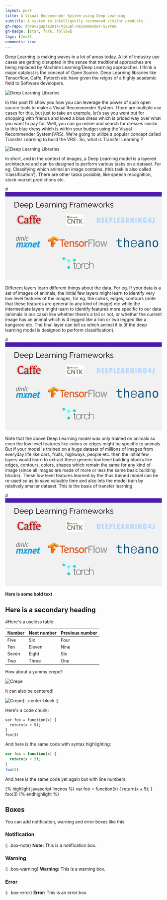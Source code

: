 ```yaml
---
layout: post
title: A Visual Recommender System using Deep Learning
subtitle: A system to intelligently recommend similar products. 
gh-repo: dhruvagupta2014/Visual-Recommender-System
gh-badge: [star, fork, follow]
tags: [test]
comments: true
---
```


Deep Learning is making waves in a lot of areas today. A lot of industry use cases are getting disrupted in the sense that traditional approaches are being replaced by Machine Learning/Deep Learning approaches. I think a major catalyst is the concept of Open Source. Deep Learning libraries like Tensorflow, Caffe, Pytorch etc have given the reigns of a highly academic field to Software developers. 

![Deep Learning Libraries](dhruvagupta2014/dhruvagupta2014.github.io/blob/master/img/VRS_1.png)


In this post I’ll show you how you can leverage the power of such open source tools to make a Visual Recommender System. There are multiple use cases for this, but just to take an example, let’s say you went out for shopping with friends and loved a blue dress which is priced way over what you want to pay for. Well, you can go online and search for dresses similar to this blue dress which is within your budget using the Visual Recommender System(VRS). We’re going to utilize a popular concept called Transfer Learning to build the VRS . So, what is Transfer Learning ?

![Deep Learning Libraries](https://github.com/dhruvagupta2014/dhruvagupta2014.github.io/blob/master/img/VRS_2.png)

In short, and in the context of images, a Deep Learning model is a layered architecture and can be designed to perform various tasks on a dataset. For eg. Classifying which animal an image contains. (this task is also called ‘classification’). There are other tasks possible, like speech recognition, stock market predictions etc. 

#![Deep Learning Libraries](https://github.com/dhruvagupta2014/dhruvagupta2014.github.io/blob/master/img/VRS_1.png)

Different layers learn different things about the data. For eg. If your data is a set of images of animals, the initial few layers might learn to identify very low level features of the images, for eg. the colors, edges, contours (note that these features are general to any kind of image) etc while the intermediate layers might learn to identify features more specific to our data (animals in our case) like whether there’s a tail or not, or whether the current image has an animal which is 4 legged like a lion or two legged like a kangaroo etc. The final layer can tell us which animal it is (if the deep learning model is designed to perform classification).

#![Deep Learning Libraries](https://github.com/dhruvagupta2014/dhruvagupta2014.github.io/blob/master/img/VRS_1.png)

Note that the above Deep Learning model was only trained on animals so even the low level features like colors or edges might be specific to animals. But if your model is trained on a huge dataset of millions of images from everyday life like cars, fruits, highways, people etc. then the initial few layers would learn to extract these generic low level building blocks like edges, contours, colors, shapes which remain the same for any kind of image (since all images are made of more or less the same basic building blocks). These low level features learned by the thus trained model can be re-used so as to save valuable time and also lets the model train by relatively smaller dataset.  This is the basis of transfer learning. 

#![Deep Learning Libraries](https://github.com/dhruvagupta2014/dhruvagupta2014.github.io/blob/master/img/VRS_1.png)



**Here is some bold text**

## Here is a secondary heading

#Here's a useless table:

| Number | Next number | Previous number |
| :------ |:--- | :--- |
| Five | Six | Four |
| Ten | Eleven | Nine |
| Seven | Eight | Six |
| Two | Three | One |


How about a yummy crepe?

![Crepe](https://s3-media3.fl.yelpcdn.com/bphoto/cQ1Yoa75m2yUFFbY2xwuqw/348s.jpg)

It can also be centered!

![Crepe](https://s3-media3.fl.yelpcdn.com/bphoto/cQ1Yoa75m2yUFFbY2xwuqw/348s.jpg){: .center-block :}

Here's a code chunk:

~~~
var foo = function(x) {
  return(x + 5);
}
foo(3)
~~~

And here is the same code with syntax highlighting:

```javascript
var foo = function(x) {
  return(x + 5);
}
foo(3)
```

And here is the same code yet again but with line numbers:

{% highlight javascript linenos %}
var foo = function(x) {
  return(x + 5);
}
foo(3)
{% endhighlight %}

## Boxes
You can add notification, warning and error boxes like this:

### Notification

{: .box-note}
**Note:** This is a notification box.

### Warning

{: .box-warning}
**Warning:** This is a warning box.

### Error

{: .box-error}
**Error:** This is an error box.
